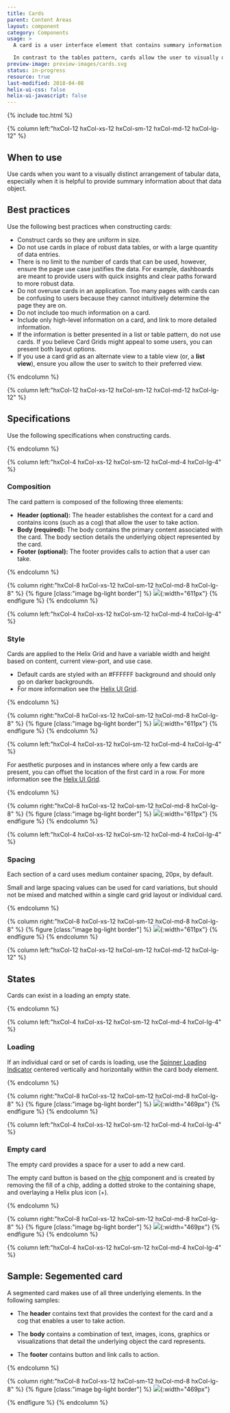 ```yaml
---
title: Cards
parent: Content Areas
layout: component
category: Components
usage: >
  A card is a user interface element that contains summary information and provides users the option to navigate to more detailed information.

  In contrast to the tables pattern, cards allow the user to visually distinguish between sets of information. Cards substitute for a single row of tabular data.
preview-image: preview-images/cards.svg
status: in-progress
resource: true
last-modified: 2018-04-08
helix-ui-css: false
helix-ui-javascript: false
---
```


{% include toc.html %}

<section class="static-section" markdown="1">

<div class="hxRow"  markdown="1">

{% column left:"hxCol-12 hxCol-xs-12 hxCol-sm-12 hxCol-md-12 hxCol-lg-12" %}

## When to use

Use cards when you want to a visually distinct arrangement of tabular data, especially when it is helpful to provide summary information about that data object.

## Best practices

Use the following best practices when constructing cards:

- Construct cards so they are uniform in size.
- Do not use cards in place of robust data tables, or with a large quantity of data entries.
- There is no limit to the number of cards that can be used, however, ensure the page use case justifies the data. For example, dashboards are meant to provide users with quick insights and clear paths forward to more robust data.
- Do not overuse cards in an application. Too many pages with cards can be confusing to users because they cannot intuitively determine the page they are on.
- Do not include too much information on a card.
- Include only high-level information on a card, and link to more detailed information.
- If the information is better presented in a list or table pattern, do not use cards. If you believe Card Grids might appeal to some users, you can present both layout options.
- If you use a card grid as an alternate view to a table view (or, a **list view**), ensure you allow the user to switch to their preferred view.

{% endcolumn %}

</div>

</section>

<section class="static-section" markdown="1">

<div class="hxRow"  markdown="1">
{% column left:"hxCol-12 hxCol-xs-12 hxCol-sm-12 hxCol-md-12 hxCol-lg-12" %}

## Specifications
Use the following specifications when constructing cards.

{% endcolumn %}

</div>

</section>

<section class="static-section" markdown="1">

<div class="hxRow"  markdown="1">
{% column left:"hxCol-4 hxCol-xs-12 hxCol-sm-12 hxCol-md-4 hxCol-lg-4" %}

### Composition

The card pattern is composed of the following three elements:

- **Header (optional):** The header establishes the context for a card and contains icons (such as a cog) that allow the user to take action.
- **Body (required):** The body contains the primary content associated with the card. The body section details the underlying object represented by the card.
- **Footer (optional):** The footer provides calls to action that a user can take.

{% endcolumn %}

{% column right:"hxCol-8 hxCol-xs-12 hxCol-sm-12 hxCol-md-8 hxCol-lg-8" %}
{% figure [class:"image bg-light border"] %}
 ![]({{site.url}}/assets/images/components/content-areas/cards/card-default.png){:width="611px"}
{% endfigure %}
{% endcolumn %}
</div>

</section>

<section class="static-section" markdown="1">

<div class="hxRow"  markdown="1">
{% column left:"hxCol-4 hxCol-xs-12 hxCol-sm-12 hxCol-md-4 hxCol-lg-4" %}

### Style

Cards are applied to the Helix Grid and have a variable width and height based on content, current view-port, and use case.  

- Default cards are styled with an #FFFFFF background and should only go on darker backgrounds.
- For more information see the [Helix UI Grid](https://rackerlabs.github.io/helix-ui/components/grid/).

{% endcolumn %}

{% column right:"hxCol-8 hxCol-xs-12 hxCol-sm-12 hxCol-md-8 hxCol-lg-8" %}
{% figure [class:"image bg-light border"] %}
 ![]({{site.url}}/assets/images/components/content-areas/cards/card-grid.png){:width="611px"}
{% endfigure %}
{% endcolumn %}
</div>

</section>

<section class="static-section" markdown="1">

<div class="hxRow"  markdown="1">
{% column left:"hxCol-4 hxCol-xs-12 hxCol-sm-12 hxCol-md-4 hxCol-lg-4" %}

For aesthetic purposes and in instances where only a few cards are present, you can offset the location of the first card in a row. For more information see the [Helix UI Grid](https://rackerlabs.github.io/helix-ui/components/grid/).

{% endcolumn %}

{% column right:"hxCol-8 hxCol-xs-12 hxCol-sm-12 hxCol-md-8 hxCol-lg-8" %}
{% figure [class:"image bg-light border"] %}
 ![]({{site.url}}/assets/images/components/content-areas/cards/card-grid-offset.png){:width="611px"}
{% endfigure %}
{% endcolumn %}
</div>

</section>

<section class="static-section" markdown="1">

<div class="hxRow"  markdown="1">
{% column left:"hxCol-4 hxCol-xs-12 hxCol-sm-12 hxCol-md-4 hxCol-lg-4" %}

### Spacing

Each section of a card uses medium container spacing, 20px, by default.

Small and large spacing values can be used for card variations, but should not
be mixed and matched within a single card grid layout or individual card.

{% endcolumn %}

{% column right:"hxCol-8 hxCol-xs-12 hxCol-sm-12 hxCol-md-8 hxCol-lg-8" %}
{% figure [class:"image bg-light border"] %}
 ![]({{site.url}}/assets/images/components/content-areas/cards/card-spacing.png){:width="611px"}
{% endfigure %}
{% endcolumn %}
</div>

</section>

<section class="static-section" markdown="1">

<div class="hxRow"  markdown="1">

{% column left:"hxCol-12 hxCol-xs-12 hxCol-sm-12 hxCol-md-12 hxCol-lg-12" %}

## States

Cards can exist in a loading an empty state.

{% endcolumn %}

</div>

</section>

<section class="static-section" markdown="1">

<div class="hxRow"  markdown="1">
{% column left:"hxCol-4 hxCol-xs-12 hxCol-sm-12 hxCol-md-4 hxCol-lg-4" %}

### Loading

If an individual card or set of cards is loading, use the [Spinner Loading Indicator](http://helix.rax.io/components/loading-indicators.html) centered vertically and horizontally within the card body element.

{% endcolumn %}

{% column right:"hxCol-8 hxCol-xs-12 hxCol-sm-12 hxCol-md-8 hxCol-lg-8" %}
{% figure [class:"image bg-light border"] %}
 ![]({{site.url}}/assets/images/components/content-areas/cards/card-loading.png){:width="469px"}
{% endfigure %}
{% endcolumn %}
</div>

</section>

<section class="static-section" markdown="1">

<div class="hxRow"  markdown="1">
{% column left:"hxCol-4 hxCol-xs-12 hxCol-sm-12 hxCol-md-4 hxCol-lg-4" %}

### Empty card

The empty card provides a space for a user to add a new card.

The empty card button is based on the [chip](http://helix.rax.io/components/chips.html) component and is created by removing the fill of a chip, adding a dotted stroke to the containing shape, and overlaying a Helix plus icon (+).

{% endcolumn %}

{% column right:"hxCol-8 hxCol-xs-12 hxCol-sm-12 hxCol-md-8 hxCol-lg-8" %}
{% figure [class:"image bg-light border"] %}
 ![]({{site.url}}/assets/images/components/content-areas/cards/card-add.png){:width="469px"}
{% endfigure %}
{% endcolumn %}
</div>

</section>

<section class="static-section" markdown="1">

<div class="hxRow"  markdown="1">
{% column left:"hxCol-4 hxCol-xs-12 hxCol-sm-12 hxCol-md-4 hxCol-lg-4" %}

## Sample: Segemented card

A segmented card makes use of all three underlying elements. In the following samples:

- The **header** contains text that provides the context for the card and a cog that enables a user to take action.

- The **body** contains a combination of text, images, icons, graphics or visualizations that detail the underlying object the card represents.

- The **footer** contains button and link calls to action.

{% endcolumn %}

{% column right:"hxCol-8 hxCol-xs-12 hxCol-sm-12 hxCol-md-8 hxCol-lg-8" %}
{% figure [class:"image bg-light border"] %}
![]({{site.url}}/assets/images/components/content-areas/cards/card-segmented.png){:width="469px"}

{% endfigure %}
{% endcolumn %}
</div>

</section>
